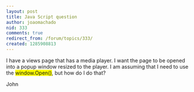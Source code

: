 ```yaml
---
layout: post
title: Java Script question
author: joaomachado
nid: 333
comments: true
redirect_from: /forum/topics/333/
created: 1285908813
---
```

<p>I have a views page that has a media player. I want the page to be opened into a popup window resized to the player. I am assuming that I need to use the <span style="background-color: rgb(255, 255, 0);">window.Open()</span>, but how do I do that?</p>
<p>John</p>
